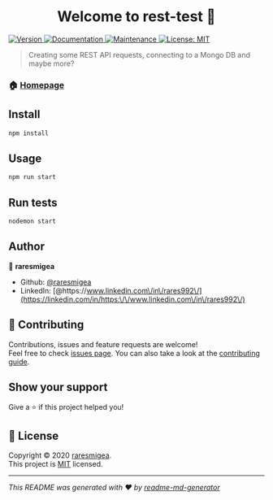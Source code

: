 <h1 align="center">Welcome to rest-test 👋</h1>
<p>
  <a href="https://www.npmjs.com/package/rest-test" target="_blank">
    <img alt="Version" src="https://img.shields.io/npm/v/rest-test.svg">
  </a>
  <a href="https://github.com/raresmigea/restTest#readme" target="_blank">
    <img alt="Documentation" src="https://img.shields.io/badge/documentation-yes-brightgreen.svg" />
  </a>
  <a href="https://github.com/raresmigea/restTest/graphs/commit-activity" target="_blank">
    <img alt="Maintenance" src="https://img.shields.io/badge/Maintained%3F-yes-green.svg" />
  </a>
  <a href="https://github.com/raresmigea/restTest/blob/master/LICENSE" target="_blank">
    <img alt="License: MIT" src="https://img.shields.io/github/license/raresmigea/rest-test" />
  </a>
</p>

> Creating some REST API requests, connecting to a Mongo DB and maybe more?

### 🏠 [Homepage](https://github.com/raresmigea/restTest#readme)

## Install

```sh
npm install
```

## Usage

```sh
npm run start
```

## Run tests

```sh
nodemon start
```

## Author

👤 **raresmigea**

* Github: [@raresmigea](https://github.com/raresmigea)
* LinkedIn: [@https:\/\/www.linkedin.com\/in\/rares992\/](https://linkedin.com/in/https:\/\/www.linkedin.com\/in\/rares992\/)

## 🤝 Contributing

Contributions, issues and feature requests are welcome!<br />Feel free to check [issues page](https://github.com/raresmigea/restTest/issues). You can also take a look at the [contributing guide](https://github.com/raresmigea/restTest/blob/master/CONTRIBUTING.md).

## Show your support

Give a ⭐️ if this project helped you!

## 📝 License

Copyright © 2020 [raresmigea](https://github.com/raresmigea).<br />
This project is [MIT](https://github.com/raresmigea/restTest/blob/master/LICENSE) licensed.

***
_This README was generated with ❤️ by [readme-md-generator](https://github.com/kefranabg/readme-md-generator)_